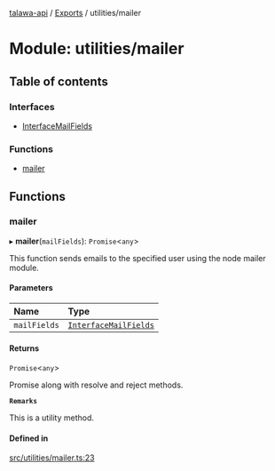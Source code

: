 [talawa-api](../README.md) / [Exports](../modules.md) / utilities/mailer

# Module: utilities/mailer

## Table of contents

### Interfaces

- [InterfaceMailFields](../interfaces/utilities_mailer.InterfaceMailFields.md)

### Functions

- [mailer](utilities_mailer.md#mailer)

## Functions

### mailer

▸ **mailer**(`mailFields`): `Promise`\<`any`\>

This function sends emails to the specified user using the node mailer module.

#### Parameters

| Name | Type |
| :------ | :------ |
| `mailFields` | [`InterfaceMailFields`](../interfaces/utilities_mailer.InterfaceMailFields.md) |

#### Returns

`Promise`\<`any`\>

Promise along with resolve and reject methods.

**`Remarks`**

This is a utility method.

#### Defined in

[src/utilities/mailer.ts:23](https://github.com/PalisadoesFoundation/talawa-api/blob/ad7a1f7/src/utilities/mailer.ts#L23)
